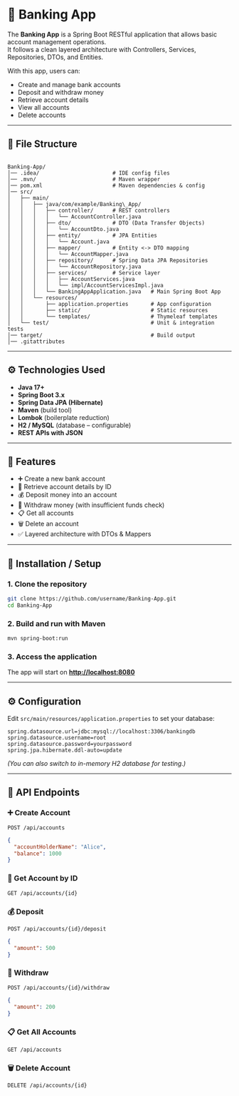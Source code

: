 # 🏦 Banking App

The **Banking App** is a Spring Boot RESTful application that allows basic account management operations.  
It follows a clean layered architecture with Controllers, Services, Repositories, DTOs, and Entities.  

With this app, users can:
- Create and manage bank accounts
- Deposit and withdraw money
- Retrieve account details
- View all accounts
- Delete accounts

---

## 📂 File Structure
```

Banking-App/
│── .idea/                       # IDE config files
│── .mvn/                        # Maven wrapper
│── pom.xml                      # Maven dependencies & config
│── src/
│   ├── main/
│   │   ├── java/com/example/Banking\_App/
│   │   │   ├── controller/      # REST controllers
│   │   │   │   └── AccountController.java
│   │   │   ├── dto/             # DTO (Data Transfer Objects)
│   │   │   │   └── AccountDto.java
│   │   │   ├── entity/          # JPA Entities
│   │   │   │   └── Account.java
│   │   │   ├── mapper/          # Entity <-> DTO mapping
│   │   │   │   └── AccountMapper.java
│   │   │   ├── repository/      # Spring Data JPA Repositories
│   │   │   │   └── AccountRepository.java
│   │   │   ├── services/        # Service layer
│   │   │   │   ├── AccountServices.java
│   │   │   │   └── impl/AccountServicesImpl.java
│   │   │   └── BankingAppApplication.java   # Main Spring Boot App
│   │   └── resources/
│   │       ├── application.properties       # App configuration
│   │       ├── static/                      # Static resources
│   │       └── templates/                   # Thymeleaf templates
│   └── test/                                # Unit & integration tests
│── target/                                  # Build output
│── .gitattributes

````

---

## ⚙️ Technologies Used
- **Java 17+**
- **Spring Boot 3.x**
- **Spring Data JPA (Hibernate)**
- **Maven** (build tool)
- **Lombok** (boilerplate reduction)
- **H2 / MySQL** (database – configurable)
- **REST APIs with JSON**

---

## 🚀 Features
- ➕ Create a new bank account  
- 📄 Retrieve account details by ID  
- 💰 Deposit money into an account  
- 💸 Withdraw money (with insufficient funds check)  
- 📋 Get all accounts  
- 🗑️ Delete an account  
- ✅ Layered architecture with DTOs & Mappers  

---

## 🔧 Installation / Setup
### 1. Clone the repository
```bash
git clone https://github.com/username/Banking-App.git
cd Banking-App
````

### 2. Build and run with Maven

```bash
mvn spring-boot:run
```

### 3. Access the application

The app will start on **[http://localhost:8080](http://localhost:8080)**

---

## ⚙️ Configuration

Edit `src/main/resources/application.properties` to set your database:

```properties
spring.datasource.url=jdbc:mysql://localhost:3306/bankingdb
spring.datasource.username=root
spring.datasource.password=yourpassword
spring.jpa.hibernate.ddl-auto=update
```

*(You can also switch to in-memory H2 database for testing.)*

---

## 📡 API Endpoints

### ➕ Create Account

`POST /api/accounts`

```json
{
  "accountHolderName": "Alice",
  "balance": 1000
}
```

### 📄 Get Account by ID

`GET /api/accounts/{id}`

### 💰 Deposit

`POST /api/accounts/{id}/deposit`

```json
{
  "amount": 500
}
```

### 💸 Withdraw

`POST /api/accounts/{id}/withdraw`

```json
{
  "amount": 200
}
```

### 📋 Get All Accounts

`GET /api/accounts`

### 🗑️ Delete Account

`DELETE /api/accounts/{id}`


